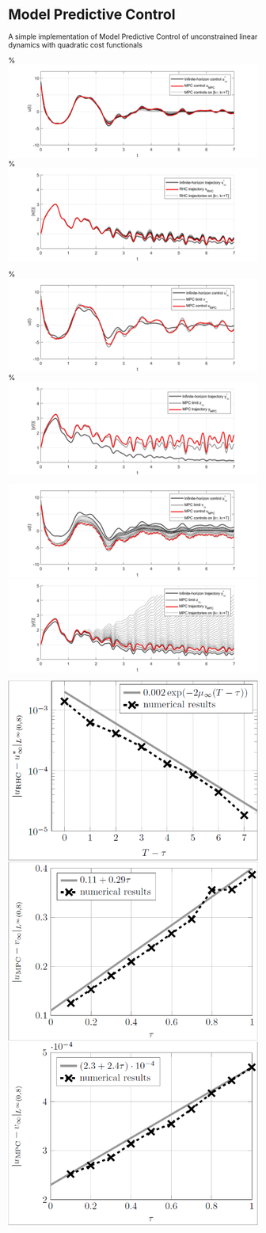 # Model Predictive Control
A simple implementation of Model Predictive Control of unconstrained linear dynamics with quadratic cost functionals

%![MPC_wave](figures/MPC_T=41250_tau=1250.jpeg)
%![MPCX_wave](figures/MPCX_T=41250_tau=1250.jpeg)

%![MPCA_wave](figures/MPCA_T=41250_tau=1250.jpeg)
%![MPCAX_wave](figures/MPCAX_T=41250_tau=1250.jpeg)

![MPCw_wave](figures/MPCw_T=41250_tau=1250.jpeg)
![MPCwX_wave](figures/MPCwX_T=41250_tau=1250.jpeg)

![MPCconv_wave](figures/Fig6a.PNG)
![MPCconvw_wave](figures/Fig6b.PNG)
![MPCconvA_wave](figures/Fig6c.PNG)

